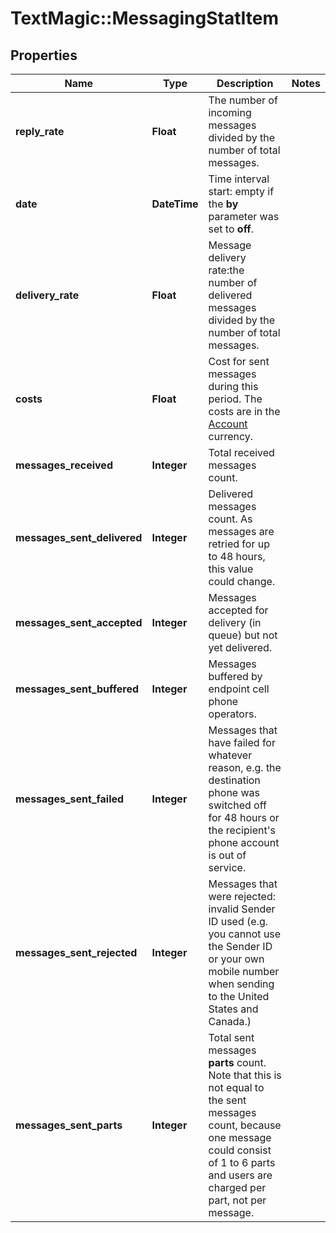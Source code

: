 # TextMagic::MessagingStatItem

## Properties
Name | Type | Description | Notes
------------ | ------------- | ------------- | -------------
**reply_rate** | **Float** | The number of incoming messages divided by the number of total messages. | 
**date** | **DateTime** | Time interval start: empty if the **by** parameter was set to **off**.  | 
**delivery_rate** | **Float** | Message delivery rate:the number of delivered messages divided by the number of total messages. | 
**costs** | **Float** | Cost for sent messages during this period. The costs are in the [Account](http://docs.textmagictesting.com/#tag/User) currency.  | 
**messages_received** | **Integer** | Total received messages count. | 
**messages_sent_delivered** | **Integer** | Delivered messages count. As messages are retried for up to 48 hours, this value could change. | 
**messages_sent_accepted** | **Integer** | Messages accepted for delivery (in queue) but not yet delivered. | 
**messages_sent_buffered** | **Integer** | Messages buffered by endpoint cell phone operators. | 
**messages_sent_failed** | **Integer** | Messages that have failed for whatever reason, e.g. the destination phone was switched off for 48 hours or the recipient&#39;s phone account is out of service. | 
**messages_sent_rejected** | **Integer** | Messages that were rejected: invalid Sender ID used (e.g. you cannot use the Sender ID or your own mobile number when sending to the United States and Canada.)  | 
**messages_sent_parts** | **Integer** | Total sent messages **parts** count. Note that this is not equal to the sent messages count, because one message could consist of 1 to 6 parts and users are charged per part, not per message. | 


